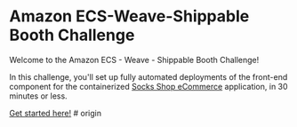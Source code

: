 # Amazon ECS-Weave-Shippable Booth Challenge

Welcome to the Amazon ECS - Weave - Shippable Booth Challenge!

In this challenge, you'll set up fully automated deployments of the front-end
component for the containerized [Socks Shop eCommerce](https://microservices-demo.github.io/) application, in 30 minutes or less.

[Get started here!](https://aws-weave-shippable-challenge.github.io/pipelines/deployment/ecs-weave-shippable-booth-challenge.html)
#   o r i g i n  
 